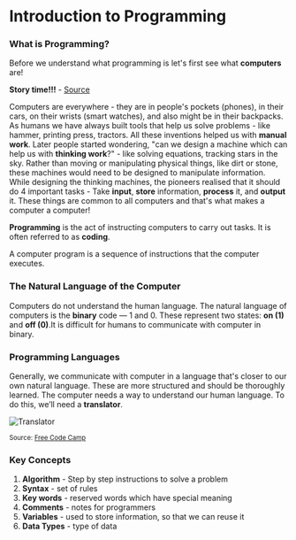 # Introduction to Programming

### What is Programming? 

Before we understand what programming is let's first see what **computers** are!

**Story time!!!** - [Source](https://youtu.be/xfKn5OjHLqQ)

Computers are everywhere - they are in people's pockets (phones), in their cars, on their wrists (smart watches), and also might be in their backpacks. 
As humans we have always built tools that help us solve problems - like hammer, printing press, tractors. All these inventions helped us with **manual work**. Later people started wondering, "can we design a machine which can help us with **thinking work**?" - like solving equations, tracking stars in the sky. Rather than moving or manipulating physical things, like dirt or stone, these machines would need to be designed to manipulate information. While designing the thinking machines, the pioneers realised that it should do 4 important tasks - Take **input**, **store** information, **process** it, and **output** it. These things are common to all computers and that's what makes a computer a computer!

**Programming** is the act of instructing computers to carry out tasks. It is often referred to as **coding**.

A computer program is a sequence of instructions that the computer executes.

### The Natural Language of the Computer 
Computers do not understand the human language. The natural language of computers is the **binary** code — 1 and 0. These represent two states: **on (1)** and **off (0)**.It is difficult for humans to communicate with computer in binary.

### Programming Languages
Generally, we communicate with computer in a language that's closer to our own natural language. These are more structured and should be thoroughly learned. The computer needs a way to understand our human language. To do this, we’ll need a **translator**.

![Translator](https://cdn-media-1.freecodecamp.org/images/4NAINQiVOx5JSNH9XOrmaLpIvJPcxqvofFgd)
<div><small> Source: <a target="_blank" href="https://www.freecodecamp.org/news/a-gentler-introduction-to-programming-1f57383a1b2c/">Free Code Camp</a></small></div>

### Key Concepts
1. **Algorithm** - Step by step instructions to solve a problem
2. **Syntax** - set of rules
3. **Key words** - reserved words which have special meaning
4. **Comments** - notes for programmers
5. **Variables** - used to store information, so that we can reuse it
6. **Data Types** - type of data

